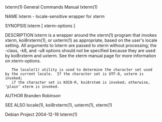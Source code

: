 lxterm(1)                                                     General Commands Manual                                                    lxterm(1)

NAME
       lxterm - locale-sensitive wrapper for xterm

SYNOPSIS
       lxterm [ xterm-options ]

DESCRIPTION
       lxterm  is a wrapper around the xterm(1) program that invokes xterm, koi8rxterm(1), or uxterm(1) as appropriate, based on the user's locale
       setting.  All arguments to lxterm are passed to xterm without processing; the -class, -k8, and -u8 options should not be specified  because
       they are used by koi8rxterm and uxterm.  See the xterm manual page for more information on xterm-options.

       The locale(1) utility is used to determine the character set used by the current locale.  If the character set is UTF-8, uxterm is invoked;
       if the character set is KOI8-R, koi8rxtem is invoked; otherwise, ‘plain’ xterm is invoked.

AUTHOR
       Branden Robinson

SEE ALSO
       locale(1), koi8rxterm(1), uxterm(1), xterm(1)

Debian Project                                                      2004-12-19                                                           lxterm(1)
